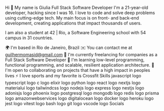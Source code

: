 
Hi 👋 My name is Giulia
Full Stack Software Developer
I'm a 21-year-old developer, hacking since I was 16. I love to code and solve deep problems using cutting-edge tech. My main focus is on front- and back-end development, creating applications that impact thousands of users.

I am also a student at 42 | Rio, a Software Engineering school with 54 campus in 31 countries.

🌍 I'm based in Rio de Janeiro, Brazil
✉️ You can contact me at guilhermomasid@gmail.com
🚀 I'm currently freelancing for companies as a Full Stack Software Developer
🧠 I'm learning low-level programming, functional programming, and scalable, resilient application architecture.
🤝 I'm open to collaborating on projects that have a high impact in peoples lives
⚡ I love sports and my favorite is Crossfit
Skills
javascript logo typescript logo c logo elixir logo python logo react logo nextjs logo materialui logo tailwindcss logo nodejs logo express logo nestjs logo adonisjs logo phoenix logo postgresql logo mongodb logo redis logo prisma logo amazonwebservices logo digitalocean logo docker logo heroku logo jest logo vitest logo bash logo git logo vscode logo
Socials
    
